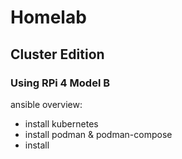 
# Homelab

## Cluster Edition

### Using RPi 4 Model B



ansible overview:
- install kubernetes
- install podman & podman-compose
- install 